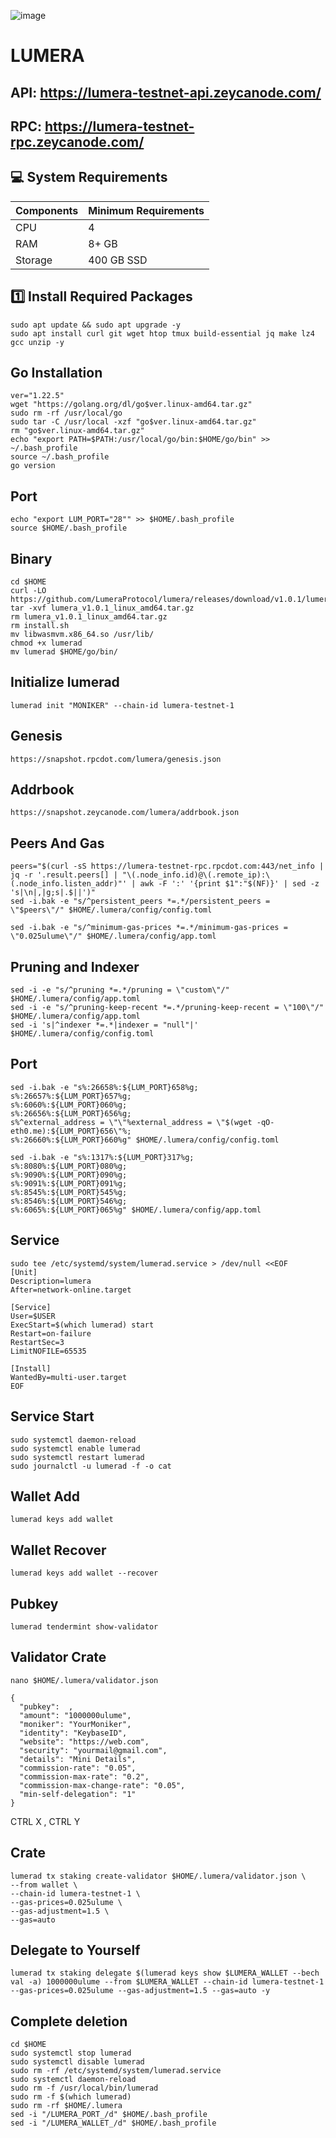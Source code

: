 ![image](https://github.com/user-attachments/assets/53c14741-463c-462a-bcbe-2e6b0347e40f)

# LUMERA

## API: https://lumera-testnet-api.zeycanode.com/
## RPC: https://lumera-testnet-rpc.zeycanode.com/

## 💻 System Requirements
| Components | Minimum Requirements |
| ------------ | ------------ |
| CPU |	4|
| RAM	| 8+ GB |
| Storage	| 400 GB SSD |# LUMERA

## 1️⃣ Install Required Packages
```
sudo apt update && sudo apt upgrade -y
sudo apt install curl git wget htop tmux build-essential jq make lz4 gcc unzip -y
```
## Go Installation
```
ver="1.22.5"
wget "https://golang.org/dl/go$ver.linux-amd64.tar.gz"
sudo rm -rf /usr/local/go
sudo tar -C /usr/local -xzf "go$ver.linux-amd64.tar.gz"
rm "go$ver.linux-amd64.tar.gz"
echo "export PATH=$PATH:/usr/local/go/bin:$HOME/go/bin" >> ~/.bash_profile
source ~/.bash_profile
go version
```
## Port 
```
echo "export LUM_PORT="28"" >> $HOME/.bash_profile
source $HOME/.bash_profile
```
## Binary
```
cd $HOME
curl -LO https://github.com/LumeraProtocol/lumera/releases/download/v1.0.1/lumera_v1.0.1_linux_amd64.tar.gz
tar -xvf lumera_v1.0.1_linux_amd64.tar.gz
rm lumera_v1.0.1_linux_amd64.tar.gz
rm install.sh
mv libwasmvm.x86_64.so /usr/lib/
chmod +x lumerad
mv lumerad $HOME/go/bin/
```
## Initialize lumerad
```
lumerad init "MONIKER" --chain-id lumera-testnet-1
```
## Genesis
```
https://snapshot.rpcdot.com/lumera/genesis.json
```
## Addrbook
```
https://snapshot.zeycanode.com/lumera/addrbook.json
```
## Peers And Gas
```
peers="$(curl -sS https://lumera-testnet-rpc.rpcdot.com:443/net_info | jq -r '.result.peers[] | "\(.node_info.id)@\(.remote_ip):\(.node_info.listen_addr)"' | awk -F ':' '{print $1":"$(NF)}' | sed -z 's|\n|,|g;s|.$||')"
sed -i.bak -e "s/^persistent_peers *=.*/persistent_peers = \"$peers\"/" $HOME/.lumera/config/config.toml
```
```
sed -i.bak -e "s/^minimum-gas-prices *=.*/minimum-gas-prices = \"0.025ulume\"/" $HOME/.lumera/config/app.toml
```
## Pruning and Indexer
```
sed -i -e "s/^pruning *=.*/pruning = \"custom\"/" $HOME/.lumera/config/app.toml
sed -i -e "s/^pruning-keep-recent *=.*/pruning-keep-recent = \"100\"/" $HOME/.lumera/config/app.toml
sed -i 's|^indexer *=.*|indexer = "null"|' $HOME/.lumera/config/config.toml
```
## Port
```
sed -i.bak -e "s%:26658%:${LUM_PORT}658%g;
s%:26657%:${LUM_PORT}657%g;
s%:6060%:${LUM_PORT}060%g;
s%:26656%:${LUM_PORT}656%g;
s%^external_address = \"\"%external_address = \"$(wget -qO- eth0.me):${LUM_PORT}656\"%;
s%:26660%:${LUM_PORT}660%g" $HOME/.lumera/config/config.toml
```
```
sed -i.bak -e "s%:1317%:${LUM_PORT}317%g;
s%:8080%:${LUM_PORT}080%g;
s%:9090%:${LUM_PORT}090%g;
s%:9091%:${LUM_PORT}091%g;
s%:8545%:${LUM_PORT}545%g;
s%:8546%:${LUM_PORT}546%g;
s%:6065%:${LUM_PORT}065%g" $HOME/.lumera/config/app.toml
```
## Service
```
sudo tee /etc/systemd/system/lumerad.service > /dev/null <<EOF
[Unit]
Description=lumera
After=network-online.target

[Service]
User=$USER
ExecStart=$(which lumerad) start
Restart=on-failure
RestartSec=3
LimitNOFILE=65535

[Install]
WantedBy=multi-user.target
EOF
```
## Service Start
```
sudo systemctl daemon-reload
sudo systemctl enable lumerad
sudo systemctl restart lumerad
sudo journalctl -u lumerad -f -o cat
```
## Wallet Add
```
lumerad keys add wallet
```
## Wallet Recover
```
lumerad keys add wallet --recover
```
## Pubkey
```
lumerad tendermint show-validator
```
## Validator Crate
```
nano $HOME/.lumera/validator.json
```
```
{
  "pubkey":  ,
  "amount": "1000000ulume",
  "moniker": "YourMoniker",
  "identity": "KeybaseID",
  "website": "https://web.com",
  "security": "yourmail@gmail.com",
  "details": "Mini Details",
  "commission-rate": "0.05",
  "commission-max-rate": "0.2",
  "commission-max-change-rate": "0.05",
  "min-self-delegation": "1"
}
```
CTRL X , CTRL Y 
## Crate
```
lumerad tx staking create-validator $HOME/.lumera/validator.json \
--from wallet \
--chain-id lumera-testnet-1 \
--gas-prices=0.025ulume \
--gas-adjustment=1.5 \
--gas=auto
```
## Delegate to Yourself
```
lumerad tx staking delegate $(lumerad keys show $LUMERA_WALLET --bech val -a) 1000000ulume --from $LUMERA_WALLET --chain-id lumera-testnet-1 --gas-prices=0.025ulume --gas-adjustment=1.5 --gas=auto -y 
```
## Complete deletion
```
cd $HOME
sudo systemctl stop lumerad
sudo systemctl disable lumerad
sudo rm -rf /etc/systemd/system/lumerad.service
sudo systemctl daemon-reload
sudo rm -f /usr/local/bin/lumerad
sudo rm -f $(which lumerad)
sudo rm -rf $HOME/.lumera
sed -i "/LUMERA_PORT_/d" $HOME/.bash_profile
sed -i "/LUMERA_WALLET_/d" $HOME/.bash_profile
```




